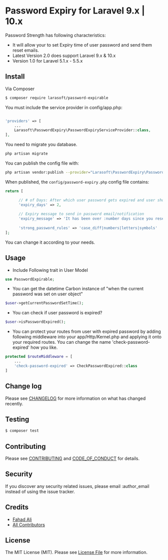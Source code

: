 # Password Expiry for Laravel 9.x | 10.x

Password Strength has following characteristics:
- It will allow your to set Expiry time of user password and send them reset emails.
- Latest Version 2.0 does support Laravel 9.x & 10.x
- Version 1.0 for Laravel 5.1.x - 5.5.x

## Install

Via Composer

``` bash
$ composer require larasoft/password-expirable
```

You must include the service provider in config/app.php:

```php

'providers' => [
    ...
    Larasoft\PasswordExpiry\PasswordExpiryServiceProvider::class,
],
```

You need to migrate you database.

```bash
php artisan migrate
```

You can publish the config file with:

```bash
php artisan vendor:publish --provider="Larasoft\PasswordExpiry\PasswordExpiryServiceProvider" --tag="config"
```

When published, the `config/password-expiry.php` config file contains:

```php
return [

      // # of Days: After which user password gets expired and user should receive password reset email/notification
      'expiry_days' => 2,
  
      // Expiry message to send in password email/notification
      'expiry_message' => 'It has been over :number days since you reset your password. Please update it now.',
  
      'strong_password_rules' => 'case_diff|numbers|letters|symbols'
];
```

You can change it according to your needs. 

## Usage

* Include Following trait in User Model 
``` php
use PasswordExpirable;
```


* You can get the datetime Carbon instance of "when the current password was set on user object"
``` php
$user->getCurrentPasswordSetTime();
```


* You can check if user password is expired?
``` php 
$user->isPasswordExpired();
```

* You can protect your routes from user with expired password 
by adding following middleware into your app/Http/Kernel.php and
applying it onto your required routes. You can change the name 'check-password-expired' how you like.
``` php 
protected $routeMiddleware = [
    ...
    'check-password-expired' => CheckPasswordExpired::class
]
```

## Change log

Please see [CHANGELOG](CHANGELOG.md) for more information on what has changed recently.

## Testing

``` bash
$ composer test
```

## Contributing

Please see [CONTRIBUTING](CONTRIBUTING.md) and [CODE_OF_CONDUCT](CODE_OF_CONDUCT.md) for details.

## Security

If you discover any security related issues, please email :author_email instead of using the issue tracker.

## Credits

- [Fahad Ali][link-author]
- [All Contributors][link-contributors]

## License

The MIT License (MIT). Please see [License File](LICENSE.md) for more information.

[ico-version]: https://img.shields.io/packagist/v/:vendor/:package_name.svg?style=flat-square
[ico-license]: https://img.shields.io/badge/license-MIT-brightgreen.svg?style=flat-square
[ico-travis]: https://img.shields.io/travis/:vendor/:package_name/master.svg?style=flat-square
[ico-scrutinizer]: https://img.shields.io/scrutinizer/coverage/g/:vendor/:package_name.svg?style=flat-square
[ico-code-quality]: https://img.shields.io/scrutinizer/g/:vendor/:package_name.svg?style=flat-square
[ico-downloads]: https://img.shields.io/packagist/dt/:vendor/:package_name.svg?style=flat-square

[link-packagist]: https://packagist.org/packages/:vendor/:package_name
[link-travis]: https://travis-ci.org/:vendor/:package_name
[link-scrutinizer]: https://scrutinizer-ci.com/g/:vendor/:package_name/code-structure
[link-code-quality]: https://scrutinizer-ci.com/g/:vendor/:package_name
[link-downloads]: https://packagist.org/packages/:vendor/:package_name
[link-author]: https://www.linkedin.com/in/fahad3
[link-contributors]: https://www.linkedin.com/in/fahad3/
